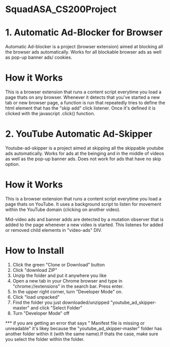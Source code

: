 # SquadASA_CS200Project

# 1. Automatic Ad-Blocker for Browser
Automatic Ad-blocker is a project (browser extension) aimed at blocking all the browser ads automatically. Works for all blockable browser ads as well as pop-up banner ads/ cookies.

# How it Works
This is a browser extension that runs a content script everytime you load a page thats on any browser. Whenever it detects that you've started a new tab or new browser page, a function is run that repeatedly tries to define the html element that has the "skip add" click listener. Once it's defined it is clicked with the javascript .click() function.


# 2. YouTube Automatic Ad-Skipper
Youtube-ad-skipper is a project aimed at skipping all the skippable youtube ads automatically. Works for ads at the beinging and in the middle of videos as well as the pop-up banner ads. Does not work for ads that have no skip option.

# How it Works
This is a browser extension that runs a content script everytime you load a page thats on YouTube. It uses a background script to listen for movement within the YouTube domain (clicking on another video). 

Mid-video ads and banner adds are detected by a mutation observer that is added to the page whenever a new video is started. This listenes for added or removed child elements in "video-ads" DIV.

# How to Install 
1. Click the green "Clone or Download" button
2. Click "download ZIP"
3. Unzip the folder and put it anywhere you like
4. Open a new tab in your Chrome browser and type in "chrome://extensions" in the search bar. Press enter.
5. In the upper right corner, turn "Developer Mode" on.
6. Click "load unpacked"
7. Find the folder you just downloaded/unzipped "youtube_ad_skipper-master" and click "Select Folder"
8. Turn "Developer Mode" off

*** if you are getting an error that says " Manifest file is missing or unreadable" it's likey because the "youtube_ad_skipper-master" folder has another folder within it (with the same name).If thats the case, make sure you select the folder within the folder.
